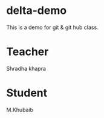 # delta-demo
This is a demo for git &amp; git hub class.

# Teacher
Shradha khapra

# Student
M.Khubaib